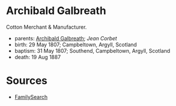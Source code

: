 # Archibald Galbreath

Cotton Merchant & Manufacturer.

- parents: [Archibald Galbreath](galbreath-archibald-1760.md); *Jean Corbet*
- birth: 29 May 1807; Campbeltown, Argyll, Scotland
- baptism: 31 May 1807; Southend, Campbeltown, Argyll, Scotland
- death: 19 Aug 1887

# Sources

- [FamilySearch](https://www.familysearch.org/tree/person/details/KHGS-TGQ)
